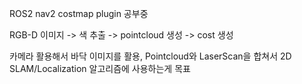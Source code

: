 ROS2 nav2 costmap plugin 공부중

RGB-D 이미지 -> 색 추출 -> pointcloud 생성 -> cost 생성

카메라 활용해서 바닥 이미지를 활용, 
Pointcloud와 LaserScan을 합쳐서 2D SLAM/Localization 알고리즘에 사용하는게 목표
